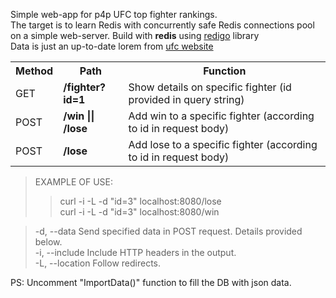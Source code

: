 Simple web-app for p4p UFC top fighter rankings.<br>
The target is to learn Redis with concurrently safe Redis connections pool on a simple web-server.
Build with **redis** using <a href="https://github.com/gomodule/redigo">redigo</a> library
<br>
Data is just an up-to-date lorem from <a href="https://www.ufc.com/rankings">ufc website</a>

<table>
<tr>
<th>Method</th>
<th>Path</th>
<th>Function</th>
</tr>
  <tr>
<td>GET</td>
    <td><b>/fighter?id=1</b></td>
    <td>Show details on specific fighter (id provided in query string)</td>
  </tr>
<tr>
<td>
POST
</td>
<td><b>/win || /lose</b></td>
<td>Add win to a specific fighter (according to id in request body)</td>
</tr>

<tr>
<td>POST</td>
<td><b>/lose</b></td>
<td>Add lose to a specific fighter (according to id in request body)</td>
</tr>
</table>

>EXAMPLE OF USE:
>> curl -i -L -d "id=3" localhost:8080/lose<br>
>> curl -i -L -d "id=3" localhost:8080/win

>-d, --data <data> Send specified data in POST request. Details provided below.<br>
>-i, --include Include HTTP headers in the output.<br>
>-L, --location Follow redirects.<br>


PS: Uncomment "ImportData()" function to fill the DB with json data. 
